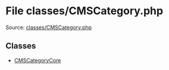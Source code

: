 File classes/CMSCategory.php
=========
Source: [classes/CMSCategory.php](https://github.com/PrestaShop/PrestaShop/blob/1.6.1.1/classes/CMSCategory.php)


Classes
-------

* [CMSCategoryCore](class.CMSCategoryCore)

